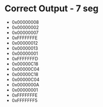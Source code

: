 # Correct Output - 7 seg
- 0x00000008
- 0x00000002
- 0x00000007
- 0xFFFFFFFE
- 0x00000012
- 0x00000013
- 0x00000001 
- 0xFFFFFFFD 
- 0x00000C18
- 0x00000C04
- 0x00000C18
- 0x00000C04
- 0x0000000A
- 0x00000001
- 0xFFFFFFFE
- 0xFFFFFFF5

